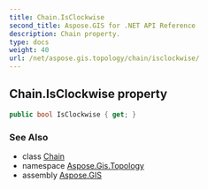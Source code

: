 ```yaml
---
title: Chain.IsClockwise
second_title: Aspose.GIS for .NET API Reference
description: Chain property. 
type: docs
weight: 40
url: /net/aspose.gis.topology/chain/isclockwise/
---
```

## Chain.IsClockwise property

```csharp
public bool IsClockwise { get; }
```

### See Also

* class [Chain](../)
* namespace [Aspose.Gis.Topology](../../chain/)
* assembly [Aspose.GIS](../../../)



